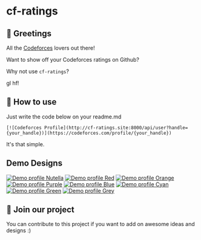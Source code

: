 # cf-ratings


## 👋 Greetings

All the [Codeforces](https://codeforces.com) lovers out there!

Want to show off your Codeforces ratings on Github?

Why not use ```cf-ratings```?

gl hf!


## 👀 How to use

Just write the code below on your readme.md

```[![Codeforces Profile](http://cf-ratings.site:8000/api/user?handle={your_handle})](https://codeforces.com/profile/{your_handle})```

It's that simple.


## Demo Designs

[![Demo profile Nutella](http://cf-ratings.site:8000/api/user?handle=tourist)](https://codeforces.com/profile/tourist)
[![Demo profile Red](http://cf-ratings.site:8000/api/user?handle=Monogon)](https://codeforces.com/profile/Monogon)
[![Demo profile Orange](http://cf-ratings.site:8000/api/user?handle=vovuh)](https://codeforces.com/profile/vovuh)
[![Demo profile Purple](http://cf-ratings.site:8000/api/user?handle=YouKn0wWho)](https://codeforces.com/profile/YouKn0wWho)
[![Demo profile Blue](http://cf-ratings.site:8000/api/user?handle=Nickolas)](https://codeforces.com/profile/Nickolas)
[![Demo profile Cyan](http://cf-ratings.site:8000/api/user?handle=itachikesh)](https://codeforces.com/profile/itachikesh)
[![Demo profile Green](http://cf-ratings.site:8000/api/user?handle=SupaHotFire)](https://codeforces.com/profile/SupaHotFire)
[![Demo profile Grey](http://cf-ratings.site:8000/api/user?handle=meeooow)](https://codeforces.com/profile/meeooow)



## 🙌 Join our project

You can contribute to this project if you want to add on awesome ideas and designs :)

